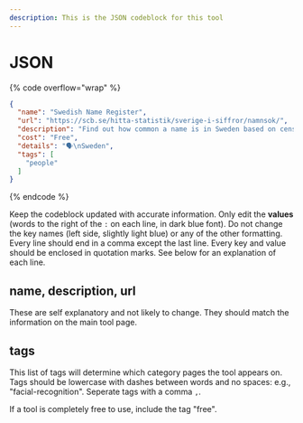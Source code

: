 ```yaml
---
description: This is the JSON codeblock for this tool
---
```


# JSON

{% code overflow="wrap" %}
```json
{
  "name": "Swedish Name Register",
  "url": "https://scb.se/hitta-statistik/sverige-i-siffror/namnsok/",
  "description": "Find out how common a name is in Sweden based on census data",
  "cost": "Free",
  "details": "🗣️\nSweden",
  "tags": [
    "people"
  ]
}
```
{% endcode %}

Keep the codeblock updated with accurate information. Only edit the **values** (words to the right of the `:` on each line, in dark blue font). Do not change the key names (left side, slightly light blue) or any of the other formatting. Every line should end in a comma except the last line. Every key and value should be enclosed in quotation marks. See below for an explanation of each line.&#x20;

## name, description, url

These are self explanatory and not likely to change. They should match the information on the main tool page.

## tags

This list of tags will determine which category pages the tool appears on. Tags should be lowercase with dashes between words and no spaces: e.g., "facial-recognition". Seperate tags with a comma `,`.

If a tool is completely free to use, include the tag "free".

